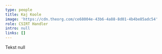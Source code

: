 ```yaml
---
type: people
title: Kaj Koole
image: 'https://cdn.theorg.com/ce68004e-43b6-4a88-8d01-4b4be85adc54'
role: CSIRT Handler
intro: null
links: []
---
```

Tekst null
